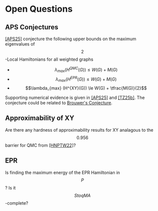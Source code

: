 # Open Questions

## APS Conjectures
[[APS25]]({{site.baseurl}}/bib#APS25) conjecture the following upper bounds on the maximum eigenvalues of $$2$$-Local Hamiltonians for all weighted graphs
  * $$\lambda_{max} (H^{QMC}(G)) \le W(G) + M(G)$$
  * $$\lambda_{max} (H^{EPR}(G)) \le W(G) + M(G)$$
  * $$\lambda_{max} (H^{XY}(G)) \le W(G) + \tfrac{M(G)}{2}$$

 Supporting numerical evidence is given in  [[APS25]]({{site.baseurl}}/bib#APS25) and [[TZ25b]]({{site.baseurl}}/bib#TZ25b). The conjecture could be related to [Brouwer's Conjecture](https://en.wikipedia.org/wiki/Brouwer%27s_conjecture).

## Approximability of XY

Are there any hardness of approximability results for XY analagous to the $$0.956$$ barrier for QMC from [[HNPTW22]]({{site.baseurl}}/bib#HNPTW22)?

## EPR

Is finding the maximum energy of the EPR Hamiltonian in $$P$$? Is it $$StoqMA$$-complete?
